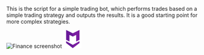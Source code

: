 This is the script for a simple trading bot, which performs trades based on a simple trading strategy 
and outputs the results. It is a good starting point for more complex strategies.

![Finance screenshot](https://github.com/Paul44444/Trader/finance_im_1.png)
![Finance screenshot](https://github.com/adam-p/markdown-here/raw/master/src/common/images/icon48.png "Logo Title Text 1")
